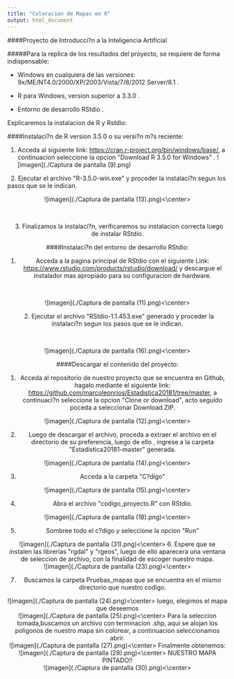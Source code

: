 ```yaml
---
title: "Coloracion de Mapas en R"
output: html_document
---
```

####Proyecto de Introducci?n a la Inteligencia Artificial

#####Para la replica de los resultados del proyecto, se requiere de forma indispensable:

- Windows en cualquiera de las versiones:  9x/ME/NT4.0/2000/XP/2003/Vista/7/8/2012 Server/8.1 .

- R para Windows, version superior a 3.3.0 .

- Entorno de desarrollo RStdio .

Explicaremos la instalacion de R y Rstdio:

####Instalaci?n de R version 3.5.0 o su versi?n m?s reciente:

1. Acceda al siguiente link: https://cran.r-project.org/bin/windows/base/, a continuacion seleccione la opcion "Download R 3.5.0 for Windows" .
![imagen](./Captura de pantalla (9).png)

&nbsp;
2. Ejecutar el archivo "R-3.5.0-win.exe" y proceder la instalaci?n segun los pasos que se le indican.

<center> ![imagen](./Captura de pantalla (13).png)<\center>


&nbsp;

&nbsp;
3. Finalizamos la instalaci?n, verificaremos su instalacion correcta luego de instalar RStdio.

####Instalaci?n del entorno de desarrollo RStdio:

1. Acceda a la pagina principal de RStdio con el siguiente Link: https://www.rstudio.com/products/rstudio/download/ y descargue el instalador mas apropiado para su configuracion de hardware.

&nbsp;
<center> ![imagen](./Captura de pantalla (11).png)<\center>

&nbsp;
2. Ejecutar el archivo "RStdio-1.1.453.exe" generado y proceder la instalaci?n segun los pasos que se le indican.

&nbsp;
<center> ![imagen](./Captura de pantalla (16).png)<\center>



####Descargar el contenido del proyecto:

1. Acceda al repositorio de nuestro proyecto que se encuentra en Github, hagalo mediante el siguiente link: https://github.com/marcoleonrios/Estadistica20181/tree/master, a continuaci?n seleccione la opcion "Clone or download", acto seguido poceda a seleccionar Download ZIP.
<center> ![imagen](./Captura de pantalla (12).png)<\center>

2. Luego de descargar el archivo, proceda a extraer el archivo en el directorio de su preferencia, luego de ello , ingrese a la carpeta "Estadistica20181-master" generada.
<center> ![imagen](./Captura de pantalla (14).png)<\center>

3. Acceda a la carpeta "C?digo"
<center> ![imagen](./Captura de pantalla (15).png)<\center>

4. Abra el archivo "codigo_proyecto.R" con RStdio.
<center> ![imagen](./Captura de pantalla (18).png)<\center>

5. Sombree todo el c?digo y seleccione la opcion "Run"
<center> ![imagen](./Captura de pantalla (31).png)<\center>
6. Espere que se instalen las librerias "rgdal" y "rgeos", luego de ello aparecera una ventana de seleccion de archivo, con la finalidad de escoger nuestro mapa.
<center> ![imagen](./Captura de pantalla (23).png)<\center>

7. Buscamos la carpeta Pruebas_mapas que se encuentra en el mismo directorio que nuestro codigo.
<center> ![imagen](./Captura de pantalla (24).png)<\center>
luego, elegimos el mapa que deseemos
<center> ![imagen](./Captura de pantalla (25).png)<\center>
Para la seleccion tomada,buscamos un archivo con terminacion .shp, aqui se alojan los poligonos de nuestro mapa sin colorear, a continuacion seleccionamos abrir.
<center> ![imagen](./Captura de pantalla (27).png)<\center>
Finalmente obtenemos:
<center> ![imagen](./Captura de pantalla (28).png)<\center>
NUESTRO MAPA PINTADO!!
<center> ![imagen](./Captura de pantalla (30).png)<\center>


